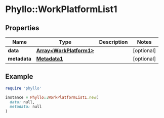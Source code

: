 # Phyllo::WorkPlatformList1

## Properties

| Name | Type | Description | Notes |
| ---- | ---- | ----------- | ----- |
| **data** | [**Array&lt;WorkPlatform1&gt;**](WorkPlatform1.md) |  | [optional] |
| **metadata** | [**Metadata1**](Metadata1.md) |  | [optional] |

## Example

```ruby
require 'phyllo'

instance = Phyllo::WorkPlatformList1.new(
  data: null,
  metadata: null
)
```

